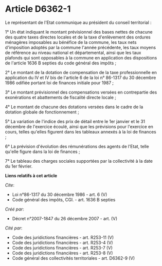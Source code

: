 # Article D6362-1

Le représentant de l'Etat communique au président du conseil territorial :

1° Un état indiquant le montant prévisionnel des bases nettes de chacune des quatre taxes directes locales et de la taxe
d'enlèvement des ordures ménagères imposables au bénéfice de la commune, les taux nets d'imposition adoptés par la commune
l'année précédente, les taux moyens de référence au niveau national et départemental, ainsi que les taux plafonds qui sont
opposables à la commune en application des dispositions de l'article 1636 B septies du code général des impôts ;

2° Le montant de la dotation de compensation de la taxe professionnelle en application du IV et IV bis de l'article 6 de la
loi n° 86-1317 du 30 décembre 1986 odifiée portant loi de finances initiale pour 1987 ;

3° Le montant prévisionnel des compensations versées en contrepartie des exonérations et abattements de fiscalité directe
locale ;

4° Le montant de chacune des dotations versées dans le cadre de la dotation globale de fonctionnement ;

5° La variation de l'indice des prix de détail entre le 1er janvier et le 31 décembre de l'exercice écoulé, ainsi que les
prévisions pour l'exercice en cours, telles qu'elles figurent dans les tableaux annexés à la loi de finances ;

6° La prévision d'évolution des rémunérations des agents de l'Etat, telle qu'elle figure dans la loi de finances ;

7° Le tableau des charges sociales supportées par la collectivité à la date du 1er février.

**Liens relatifs à cet article**

_Cite_:

  - Loi n°86-1317 du 30 décembre 1986 - art. 6 (V)
  - Code général des impôts, CGI. - art. 1636 B septies

_Créé par_:

  - Décret n°2007-1847 du 26 décembre 2007 - art. (V)

_Cité par_:

  - Code des juridictions financières - art. R253-11 (V)
  - Code des juridictions financières - art. R253-4 (V)
  - Code des juridictions financières - art. R253-7 (V)
  - Code des juridictions financières - art. R253-8 (V)
  - Code général des collectivités territoriales - art. D6362-9 (V)
